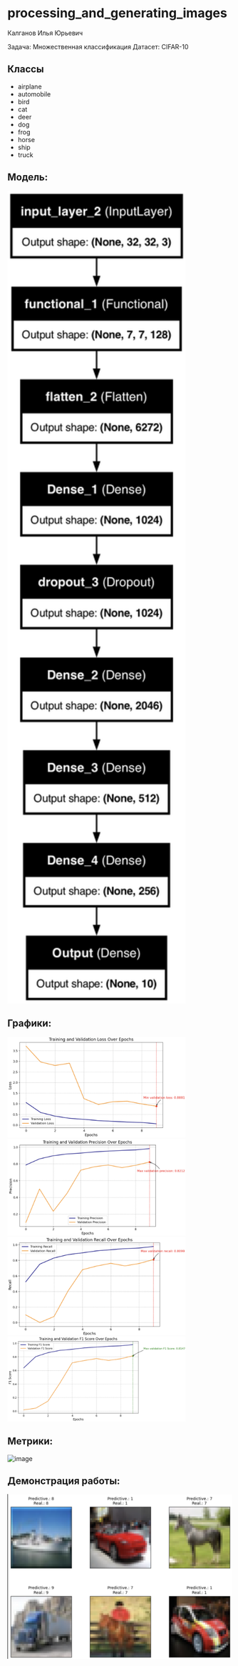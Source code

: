 # processing_and_generating_images

Калганов Илья Юрьевич 

Задача: Множественная классификация
Датасет: CIFAR-10

## Классы
* airplane
* automobile
* bird
* cat
* deer
* dog
* frog
* horse
* ship
* truck


## Модель:

<img width="400" alt="image" src="https://github.com/full-metal0/processing_and_generating_images/blob/HW1/model_2.png">

## Графики:

<img width="400" alt="image" src="https://github.com/full-metal0/processing_and_generating_images/blob/HW1/loss.png">

<img width="400" alt="image" src="https://github.com/full-metal0/processing_and_generating_images/blob/HW1/precision.png">

<img width="400" alt="image" src="https://github.com/full-metal0/processing_and_generating_images/blob/HW1/recall.png">

<img width="400" alt="image" src="https://github.com/full-metal0/processing_and_generating_images/blob/HW1/f1.png">

## Метрики:

<img width="400" alt="image" src="https://github.com/full-metal0/processing_and_generating_images/blob/HW1/metrics.png)">

## Демонстрация работы:

![image](https://github.com/full-metal0/processing_and_generating_images/blob/HW1/result.png)
